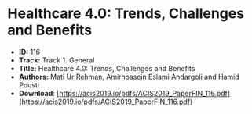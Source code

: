 # Healthcare 4.0: Trends, Challenges and Benefits

- **ID:** 116
- **Track:** Track 1. General
- **Title:** Healthcare 4.0: Trends, Challenges and Benefits
- **Authors:** Mati Ur Rehman, Amirhossein Eslami Andargoli and Hamid Pousti
- **Download**: [https://acis2019.io/pdfs/ACIS2019_PaperFIN_116.pdf](https://acis2019.io/pdfs/ACIS2019_PaperFIN_116.pdf)